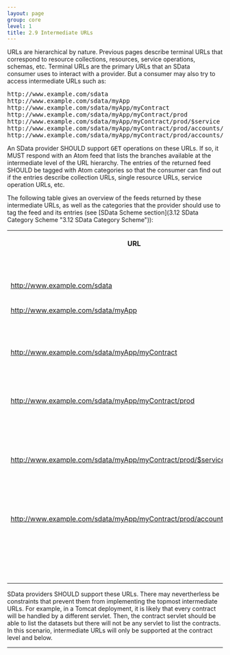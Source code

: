 ```yaml
---
layout: page
group: core
level: 1
title: 2.9 Intermediate URLs
---
```


URLs are hierarchical by nature.&nbsp;Previous pages describe terminal URLs that
correspond to resource collections, resources, service operations, schemas, etc.
Terminal&nbsp;URLs are the primary URLs that an SData consumer&nbsp;uses to interact with
a provider. But a consumer may also try to access intermediate URLs such as:

<pre>http://www.example.com/sdata
http://www.example.com/sdata/myApp
http://www.example.com/sdata/myApp/myContract
http://www.example.com/sdata/myApp/myContract/prod
http://www.example.com/sdata/myApp/myContract/prod/$service
http://www.example.com/sdata/myApp/myContract/prod/accounts/$service
http://www.example.com/sdata/myApp/myContract/prod/accounts/$queries</pre>

An SData provider SHOULD support <tt>GET</tt> operations on these URLs. If
so, it MUST respond with an Atom&nbsp;feed that lists&nbsp;the branches available at the
intermediate level of the URL hierarchy. The entries of the returned feed SHOULD
be tagged with Atom categories so that the consumer can find out if the entries
describe collection URLs, single resource URLs, service operation URLs, etc.

The following table gives an overview of the feeds returned by these
intermediate URLs, as well as the categories that the provider should use to tag
the feed and its entries (see [SData Scheme section](3.12 SData Category Scheme "3.12 SData Category Scheme")):

<table class="content" print-width="100%" width="100%">
<tbody>

<tr>

<th valign="top">

URL

</th>
<th valign="top">

Feed Content

</th>
<th>

Feed-level Category

</th>
<th>

Entry-level Category

</th>

</tr>

<tr>

<td valign="top">

http://www.example.com/sdata

</td>
<td valign="top">

Lists&nbsp;applications.

</td>
<td>

Provider

</td>
<td valign="top">

Application

</td>

</tr>

<tr>

<td valign="top">

http://www.example.com/sdata/myApp

</td>
<td valign="top">

Lists&nbsp;contracts supported by the <tt>myApp</tt> application.

</td>
<td valign="top">

Application

</td>
<td valign="top">

Contract

</td>

</tr>

<tr>

<td valign="top">

http://www.example.com/sdata/myApp/myContract

</td>
<td valign="top">

Lists&nbsp;datasets available for the <tt>myApp/myContract</tt> contract.

</td>
<td valign="top">

Contract

</td>
<td valign="top">

Dataset

</td>

</tr>

<tr>

<td valign="top">

http://www.example.com/sdata/myApp/myContract/prod

</td>
<td valign="top">

Lists resource collections exposed by the <tt>prod</tt> dataset for the
<tt>test</tt> contract

</td>
<td valign="top">

Dataset

</td>
<td valign="top">

Collection

</td>

</tr>

<tr>

<td valign="top">

http://www.example.com/sdata/myApp/myContract/prod/$service

</td>
<td valign="top">

Lists service operations exposed by the <tt>prod</tt> dataset for the
<tt>test</tt> contract.

</td>
<td valign="top">

Service

</td>
<td valign="top">

Operation

</td>

</tr>

<tr>

<td valign="top">

http://www.example.com/sdata/myApp/myContract/prod/accounts/$queries

</td>
<td valign="top">

Lists named queries exposed by the <tt>accounts</tt>
[resource kind](1.1 Terminology "1.1 Terminology").

</td>
<td valign="top">

Queries

</td>
<td valign="top">

Query

</td>

</tr>

</tbody>
</table>

SData providers SHOULD support these URLs. There may
nevertherless be constraints that prevent them from implementing the topmost
intermediate URLs. For example, in a Tomcat deployment, it is likely that every
contract will be handled by a different servlet. Then, the contract servlet
should be able to list the datasets but there will not be any servlet to list
the contracts. In this scenario, intermediate URLs will only be supported at the
contract level and below.

* * *